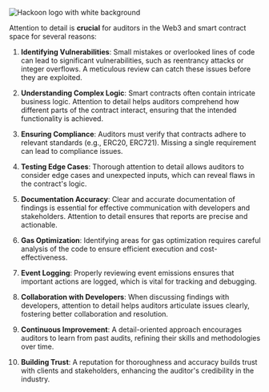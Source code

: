 ![Hackoon logo with white background](https://bugs.immunefi.com/images/hackoon-logo-white.jpg)

Attention to detail is **crucial** for auditors in the Web3 and smart contract space for several reasons:

1. **Identifying Vulnerabilities**: Small mistakes or overlooked lines of code can lead to significant vulnerabilities, such as reentrancy attacks or integer overflows. A meticulous review can catch these issues before they are exploited.
    
2. **Understanding Complex Logic**: Smart contracts often contain intricate business logic. Attention to detail helps auditors comprehend how different parts of the contract interact, ensuring that the intended functionality is achieved.
    
3. **Ensuring Compliance**: Auditors must verify that contracts adhere to relevant standards (e.g., ERC20, ERC721). Missing a single requirement can lead to compliance issues.
    
4. **Testing Edge Cases**: Thorough attention to detail allows auditors to consider edge cases and unexpected inputs, which can reveal flaws in the contract's logic.
    
5. **Documentation Accuracy**: Clear and accurate documentation of findings is essential for effective communication with developers and stakeholders. Attention to detail ensures that reports are precise and actionable.
    
6. **Gas Optimization**: Identifying areas for gas optimization requires careful analysis of the code to ensure efficient execution and cost-effectiveness.
    
7. **Event Logging**: Properly reviewing event emissions ensures that important actions are logged, which is vital for tracking and debugging.
    
8. **Collaboration with Developers**: When discussing findings with developers, attention to detail helps auditors articulate issues clearly, fostering better collaboration and resolution.
    
9. **Continuous Improvement**: A detail-oriented approach encourages auditors to learn from past audits, refining their skills and methodologies over time.
    
10. **Building Trust**: A reputation for thoroughness and accuracy builds trust with clients and stakeholders, enhancing the auditor's credibility in the industry.
